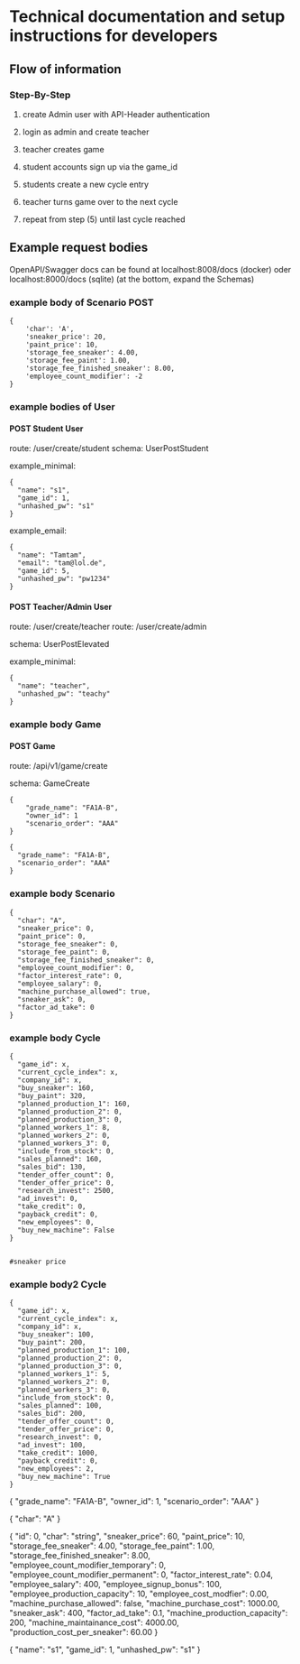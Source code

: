 # Technical documentation and setup instructions for developers



## Flow of information 

### Step-By-Step

1. create Admin user with API-Header authentication

2. login as admin and create teacher

3. teacher creates game

4. student accounts sign up via the game_id

5. students create a new cycle entry

6. teacher turns game over to the next cycle

7. repeat from step (5) until last cycle reached





## Example request bodies

OpenAPI/Swagger docs can be found at localhost:8008/docs (docker) oder localhost:8000/docs (sqlite)
(at the bottom, expand the Schemas)

### example body of Scenario POST

```
{
    'char': 'A',
    'sneaker_price': 20,
    'paint_price': 10,
    'storage_fee_sneaker': 4.00,
    'storage_fee_paint': 1.00,
    'storage_fee_finished_sneaker': 8.00,
    'employee_count_modifier': -2
}
```

### example bodies of User

#### POST Student User

route: /user/create/student
schema: UserPostStudent

example_minimal: 
```
{
  "name": "s1",
  "game_id": 1,
  "unhashed_pw": "s1"
}

```
example_email: 
```
{
  "name": "Tamtam",
  "email": "tam@lol.de",
  "game_id": 5,
  "unhashed_pw": "pw1234"
}
```

#### POST Teacher/Admin User

route: /user/create/teacher
route: /user/create/admin

schema: UserPostElevated

example_minimal: 
```
{
  "name": "teacher",
  "unhashed_pw": "teachy"
}
```

### example body Game

#### POST Game

route: /api/v1/game/create

schema: GameCreate

```
{
    "grade_name": "FA1A-B",
    "owner_id": 1
    "scenario_order": "AAA"
}
```
```
{
  "grade_name": "FA1A-B",
  "scenario_order": "AAA"
}
```


### example body Scenario

```
{
  "char": "A",
  "sneaker_price": 0,
  "paint_price": 0,
  "storage_fee_sneaker": 0,
  "storage_fee_paint": 0,
  "storage_fee_finished_sneaker": 0,
  "employee_count_modifier": 0,
  "factor_interest_rate": 0,
  "employee_salary": 0,
  "machine_purchase_allowed": true,
  "sneaker_ask": 0,
  "factor_ad_take": 0
}
```

### example body Cycle

```
{
  "game_id": x,
  "current_cycle_index": x,
  "company_id": x,
  "buy_sneaker": 160,
  "buy_paint": 320,
  "planned_production_1": 160,
  "planned_production_2": 0,
  "planned_production_3": 0,
  "planned_workers_1": 8,
  "planned_workers_2": 0,
  "planned_workers_3": 0,
  "include_from_stock": 0,
  "sales_planned": 160,
  "sales_bid": 130,
  "tender_offer_count": 0,
  "tender_offer_price": 0,
  "research_invest": 2500,
  "ad_invest": 0,
  "take_credit": 0,
  "payback_credit": 0,
  "new_employees": 0,
  "buy_new_machine": False
}
```
                                                                   #sneaker price
### example body2 Cycle

```
{
  "game_id": x,
  "current_cycle_index": x,
  "company_id": x,
  "buy_sneaker": 100,
  "buy_paint": 200,
  "planned_production_1": 100,
  "planned_production_2": 0,
  "planned_production_3": 0,
  "planned_workers_1": 5,
  "planned_workers_2": 0,
  "planned_workers_3": 0,
  "include_from_stock": 0,
  "sales_planned": 100,
  "sales_bid": 200,
  "tender_offer_count": 0,
  "tender_offer_price": 0,
  "research_invest": 0,
  "ad_invest": 100,
  "take_credit": 1000,
  "payback_credit": 0,
  "new_employees": 2,
  "buy_new_machine": True
}
```

{
  "grade_name": "FA1A-B",
  "owner_id": 1,
  "scenario_order": "AAA"
}

{
  "char": "A"
}

{
  "id": 0,
  "char": "string",
  "sneaker_price": 60,
  "paint_price": 10,
  "storage_fee_sneaker": 4.00,
  "storage_fee_paint": 1.00,
  "storage_fee_finished_sneaker": 8.00,
  "employee_count_modifier_temporary": 0,
  "employee_count_modifier_permanent": 0,
  "factor_interest_rate": 0.04,
  "employee_salary": 400,
  "employee_signup_bonus": 100,
  "employee_production_capacity": 10,
  "employee_cost_modfier": 0.00,
  "machine_purchase_allowed": false,
  "machine_purchase_cost": 1000.00,
  "sneaker_ask": 400,
  "factor_ad_take": 0.1,
  "machine_production_capacity": 200,
  "machine_maintainance_cost": 4000.00,
  "production_cost_per_sneaker": 60.00
}

{
  "name": "s1",
  "game_id": 1,
  "unhashed_pw": "s1"
}

